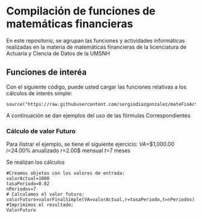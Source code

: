 # Compilación de funciones de matemáticas financieras

En este repositorio, se agrupan las funciones y actividades informáticas realizadas en la materia de matemáticas financieras de la licenciatura de Actuaría y Ciencia de Datos de la UMSNH

## Funciones de interéa

Con el siguiente código, puede usted cargar las funciones relativas a los cálculos de interés simple:

```{r}
source("https://raw.githubusercontent.com/sergiodiazgonzalez/mateFinActuaria2024a/main/FormulasInteresSimple1.R")
```
A continuación se dan ejemplos del uso de las fórmulas Correspondientes

### Cálculo de valor Futuro

Para ilistrar el ejemplo, se tiene el siguiente ejercicio:
$VA$=$1,000.00
$i$=24.00% anualizado
$r$=2.00$ mensual
$t$=7 meses

Se realizan los cálculos
```{r}
#Creamos objetos con los valores de entrada:
valorActual=1000
tasaPeriodo=0.02
nPeriodos=7
# Calculamos el valor futuro:
valorFuturo=valorFinalSimple(VA=valorActual,r=tasaPeriodo,t=nPeriodos)
#Imprimimos el resultado:
ValorFuturo
```
